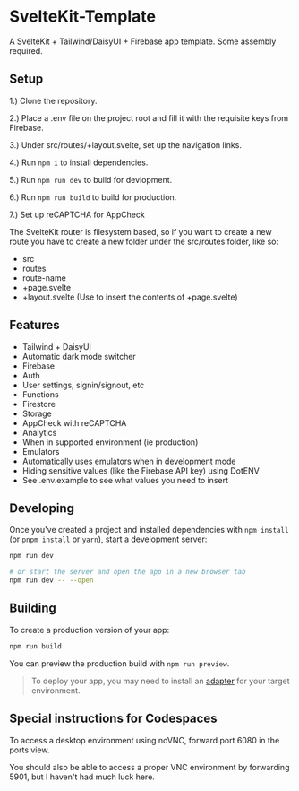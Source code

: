 # SvelteKit-Template

A SvelteKit + Tailwind/DaisyUI + Firebase app template. Some assembly required.

## Setup

1.) Clone the repository.

2.) Place a .env file on the project root and fill it with the requisite keys from Firebase.

3.) Under src/routes/+layout.svelte, set up the navigation links.

4.) Run `npm i` to install dependencies.

5.) Run `npm run dev` to build for devlopment.

6.) Run `npm run build` to build for production.

7.) Set up reCAPTCHA for AppCheck

The SvelteKit router is filesystem based, so if you want to create a new route you have to
create a new folder under the src/routes folder, like so:

- src
 - routes
  - route-name
   - +page.svelte
   - +layout.svelte (Use <slot/> to insert the contents of +page.svelte)

## Features

 - Tailwind + DaisyUI
  - Automatic dark mode switcher
 - Firebase
  - Auth
   - User settings, signin/signout, etc
  - Functions
  - Firestore
  - Storage
  - AppCheck with reCAPTCHA
  - Analytics
   - When in supported environment (ie production)
  - Emulators
   - Automatically uses emulators when in development mode
 - Hiding sensitive values (like the Firebase API key) using DotENV
  - See .env.example to see what values you need to insert

## Developing

Once you've created a project and installed dependencies with `npm install` (or `pnpm install` or `yarn`), start a development server:

```bash
npm run dev

# or start the server and open the app in a new browser tab
npm run dev -- --open
```

## Building

To create a production version of your app:

```bash
npm run build
```

You can preview the production build with `npm run preview`.

> To deploy your app, you may need to install an [adapter](https://kit.svelte.dev/docs/adapters) for your target environment.

## Special instructions for Codespaces

To access a desktop environment using noVNC, forward port 6080 in the ports view.

You should also be able to access a proper VNC environment by forwarding 5901, but I haven't had much luck here.
